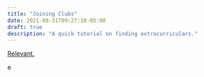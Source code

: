 ```yaml
---
title: "Joining Clubs"
date: 2021-08-31T09:27:18-05:00
draft: true
description: "A quick tutorial on finding extracurriculars."
---
```


[Relevant.](/img/club.jpg)

e

